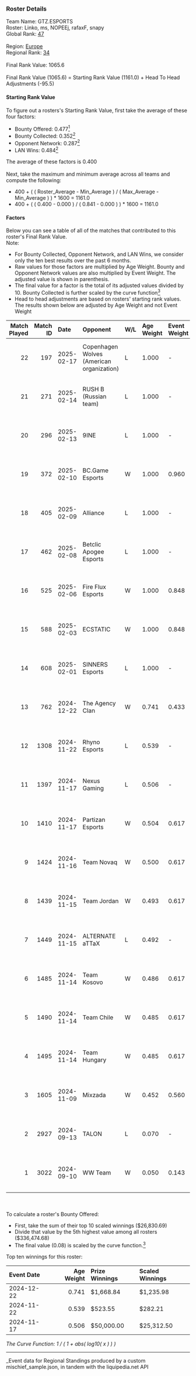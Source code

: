 ### Roster Details<br />
Team Name: GTZ.ESPORTS<br />
Roster: Linko, ms, NOPEEj, rafaxF, snapy<br />
Global Rank: [47](../../standings_global_2025_03_01.md)<br />
<br />
Region: [Europe]( ../../standings_europe_2025_03_01.md)<br />
Regional Rank: [34]( ../../standings_europe_2025_03_01.md)<br />
<br />
Final Rank Value:  1065.6<br />
<br />
Final Rank Value (1065.6) = Starting Rank Value (1161.0) + Head To Head Adjustments (-95.5)<br />

#### Starting Rank Value<br />
To figure out a rosters's Starting Rank Value, first take the average of these four factors:<br />
- Bounty Offered: 0.477[<sup>1</sup>](#table2)
- Bounty Collected: 0.352[<sup>2</sup>](#table1)
- Opponent Network: 0.287[<sup>2</sup>](#table1)
- LAN Wins: 0.484[<sup>2</sup>](#table1)

The average of these factors is 0.400<br />
<br />
Next, take the maximum and minimum average across all teams and compute the following:<br />
- 400 + ( ( Roster_Average - Min_Average ) / ( Max_Average - Min_Average ) ) * 1600 = 1161.0
- 400 + ( ( 0.400 - 0.000 ) / ( 0.841 - 0.000 ) ) * 1600 = 1161.0


#### Factors<br />
Below you can see a table of all of the matches that contributed to this roster's Final Rank Value.<br />
Note:<br />

- For Bounty Collected, Opponent Network, and LAN Wins, we consider only the ten best results over the past 6 months.
- Raw values for those factors are multiplied by Age Weight. Bounty and Opponent Network values are also multiplied by Event Weight. The adjusted value is shown in parenthesis.
- The final value for a factor is the total of its adjusted values divided by 10. Bounty Collected is further scaled by the curve function[<sup>3</sup>](#curveFunction)
- Head to head adjustments are based on rosters' starting rank values. The results shown below are adjusted by Age Weight and not Event Weight
<span id="table1"></span><br />


| Match Played | Match ID | Date       | Opponent                                  | W/L | Age Weight | Event Weight | Bounty Collected | Opponent Network | LAN Wins  | H2H Adj. | Roster                                |
| -: | -: | :- | :- | :- | :- | :- | :- | :- | :- | -: | :- |
|           22 |      197 | 2025-02-17 | Copenhagen Wolves (American organization) | L   | 1.000      | -            | -                | -                | -         |   -19.33 | Linko, ms, NOPEEj, rafaxF, snapy      |
|           21 |      271 | 2025-02-14 | RUSH B (Russian team)                     | L   | 1.000      | -            | -                | -                | -         |   -19.23 | Linko, ms, NOPEEj, rafaxF, snapy      |
|           20 |      296 | 2025-02-13 | 9INE                                      | L   | 1.000      | -            | -                | -                | -         |   -16.00 | Linko, ms, NOPEEj, rafaxF, snapy      |
|           19 |      372 | 2025-02-10 | BC.Game Esports                           | W   | 1.000      | 0.960        | 0.077 (0.074)    | 0.912 (0.875)    | 0 (0.000) |    24.66 | Linko, ms, NOPEEj, rafaxF, snapy      |
|           18 |      405 | 2025-02-09 | Alliance                                  | L   | 1.000      | -            | -                | -                | -         |   -21.35 | Linko, ms, NOPEEj, rafaxF, snapy      |
|           17 |      462 | 2025-02-08 | Betclic Apogee Esports                    | L   | 1.000      | -            | -                | -                | -         |   -19.70 | Linko, ms, NOPEEj, rafaxF, snapy      |
|           16 |      525 | 2025-02-06 | Fire Flux Esports                         | W   | 1.000      | 0.848        | 0.008 (0.007)    | 1.000 (0.848)    | 0 (0.000) |    10.35 | Linko, ms, NOPEEj, rafaxF, snapy      |
|           15 |      588 | 2025-02-03 | ECSTATIC                                  | W   | 1.000      | 0.848        | 0.033 (0.028)    | 1.000 (0.848)    | -         |     9.72 | Linko, ms, NOPEEj, rafaxF, snapy      |
|           14 |      608 | 2025-02-01 | SINNERS Esports                           | L   | 1.000      | -            | -                | -                | -         |   -21.92 | Linko, ms, NOPEEj, rafaxF, snapy      |
|           13 |      762 | 2024-12-22 | The Agency Clan                           | W   | 0.741      | 0.433        | 0.003 (0.001)    | -                | 1 (0.741) |     0.77 | Linko, N0VAISj, NOPEEj, rafaxF, snapy |
|           12 |     1308 | 2024-11-22 | Rhyno Esports                             | L   | 0.539      | -            | -                | -                | -         |   -13.65 | krazy, NOPEEj, rafaxF, snapy, TMKj    |
|           11 |     1397 | 2024-11-17 | Nexus Gaming                              | L   | 0.506      | -            | -                | -                | -         |    -8.57 | krazy, NOPEEj, rafaxF, snapy, TMKj    |
|           10 |     1410 | 2024-11-17 | Partizan Esports                          | W   | 0.504      | 0.617        | 0.081 (0.025)    | 0.565 (0.176)    | 1 (0.504) |     7.56 | krazy, NOPEEj, rafaxF, snapy, TMKj    |
|            9 |     1424 | 2024-11-16 | Team Novaq                                | W   | 0.500      | 0.617        | 0.030 (0.009)    | 0.164 (0.051)    | 1 (0.500) |     3.43 | krazy, NOPEEj, rafaxF, snapy, TMKj    |
|            8 |     1439 | 2024-11-15 | Team Jordan                               | W   | 0.493      | 0.617        | 0.000 (0.000)    | 0.029 (0.009)    | 1 (0.493) |     0.27 | krazy, NOPEEj, rafaxF, snapy, TMKj    |
|            7 |     1449 | 2024-11-15 | ALTERNATE aTTaX                           | L   | 0.492      | -            | -                | -                | -         |   -12.73 | krazy, NOPEEj, rafaxF, snapy, TMKj    |
|            6 |     1485 | 2024-11-14 | Team Kosovo                               | W   | 0.486      | 0.617        | 0.000 (0.000)    | 0.022 (0.007)    | 1 (0.486) |     0.38 | krazy, NOPEEj, rafaxF, snapy, TMKj    |
|            5 |     1490 | 2024-11-14 | Team Chile                                | W   | 0.485      | 0.617        | -                | 0.059 (0.018)    | 1 (0.485) |     0.29 | krazy, NOPEEj, rafaxF, snapy, TMKj    |
|            4 |     1495 | 2024-11-14 | Team Hungary                              | W   | 0.485      | 0.617        | 0.001 (0.000)    | 0.142 (0.042)    | 1 (0.485) |     1.34 | krazy, NOPEEj, rafaxF, snapy, TMKj    |
|            3 |     1605 | 2024-11-09 | Mixzada                                   | W   | 0.452      | 0.560        | 0.000 (0.000)    | -                | 1 (0.452) |     0.36 | krazy, NOPEEj, rafaxF, snapy, TMKj    |
|            2 |     2927 | 2024-09-13 | TALON                                     | L   | 0.070      | -            | -                | -                | -         |    -2.17 | Ag1l, krazy, NOPEEj, rafaxF, snapy    |
|            1 |     3022 | 2024-09-10 | WW Team                                   | W   | 0.050      | 0.143        | -                | 0.015 (0.000)    | -         |     0.04 | Ag1l, krazy, NOPEEj, rafaxF, snapy    |

<br />
<span id="table2"></span><br />
To calculate a roster's Bounty Offered:<br />

- First, take the sum of their top 10 scaled winnings ($26,830.69)
- Divide that value by the 5th highest value among all rosters ($336,474.68)
- The final value (0.08) is scaled by the curve function.[<sup>3</sup>](#curveFunction)

Top ten winnings for this roster:<br />

| Event Date | Age Weight | Prize Winnings | Scaled Winnings |
| :- | -: | :- | :- |
| 2024-12-22 |      0.741 | $1,668.84      | $1,235.98       |
| 2024-11-22 |      0.539 | $523.55        | $282.21         |
| 2024-11-17 |      0.506 | $50,000.00     | $25,312.50      |


<span id="curveFunction"></span>_The Curve Function: 1 / ( 1 + abs( log10( x ) ) )_<br />

---
_Event data for Regional Standings produced by a custom mischief_sample.json, in tandem with the liquipedia.net API<br />
